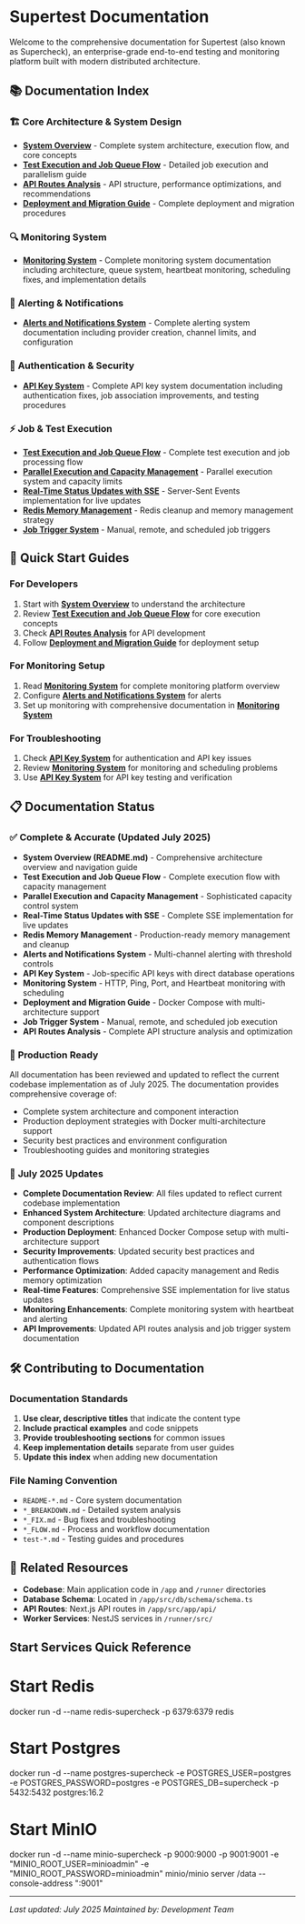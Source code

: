 # Supertest Documentation

Welcome to the comprehensive documentation for Supertest (also known as Supercheck), an enterprise-grade end-to-end testing and monitoring platform built with modern distributed architecture.

## 📚 Documentation Index

### 🏗️ **Core Architecture & System Design**
- **[System Overview](README.md)** - Complete system architecture, execution flow, and core concepts
- **[Test Execution and Job Queue Flow](TEST_EXECUTION_AND_JOB_QUEUE_FLOW.md)** - Detailed job execution and parallelism guide
- **[API Routes Analysis](API_ROUTES_ANALYSIS.md)** - API structure, performance optimizations, and recommendations
- **[Deployment and Migration Guide](DEPLOYMENT_AND_MIGRATION.md)** - Complete deployment and migration procedures

### 🔍 **Monitoring System**
- **[Monitoring System](MONITORING_SYSTEM.md)** - Complete monitoring system documentation including architecture, queue system, heartbeat monitoring, scheduling fixes, and implementation details

### 🚨 **Alerting & Notifications**
- **[Alerts and Notifications System](ALERTS_AND_NOTIFICATIONS_SYSTEM.md)** - Complete alerting system documentation including provider creation, channel limits, and configuration

### 🔑 **Authentication & Security**
- **[API Key System](API_KEY_SYSTEM.md)** - Complete API key system documentation including authentication fixes, job association improvements, and testing procedures

### ⚡ **Job & Test Execution**
- **[Test Execution and Job Queue Flow](TEST_EXECUTION_AND_JOB_QUEUE_FLOW.md)** - Complete test execution and job processing flow
- **[Parallel Execution and Capacity Management](PARALLEL_EXECUTION_CAPACITY_MANAGEMENT.md)** - Parallel execution system and capacity limits
- **[Real-Time Status Updates with SSE](REAL_TIME_STATUS_UPDATES_SSE.md)** - Server-Sent Events implementation for live updates
- **[Redis Memory Management](REDIS_MEMORY_MANAGEMENT.md)** - Redis cleanup and memory management strategy
- **[Job Trigger System](JOB_TRIGGER_SYSTEM.md)** - Manual, remote, and scheduled job triggers


## 🎯 **Quick Start Guides**

### For Developers
1. Start with **[System Overview](README.md)** to understand the architecture
2. Review **[Test Execution and Job Queue Flow](TEST_EXECUTION_AND_JOB_QUEUE_FLOW.md)** for core execution concepts
3. Check **[API Routes Analysis](API_ROUTES_ANALYSIS.md)** for API development
4. Follow **[Deployment and Migration Guide](DEPLOYMENT_AND_MIGRATION.md)** for deployment setup

### For Monitoring Setup
1. Read **[Monitoring System](MONITORING_SYSTEM.md)** for complete monitoring platform overview
2. Configure **[Alerts and Notifications System](ALERTS_AND_NOTIFICATIONS_SYSTEM.md)** for alerts
3. Set up monitoring with comprehensive documentation in **[Monitoring System](MONITORING_SYSTEM.md)**

### For Troubleshooting
1. Check **[API Key System](API_KEY_SYSTEM.md)** for authentication and API key issues
2. Review **[Monitoring System](MONITORING_SYSTEM.md)** for monitoring and scheduling problems
3. Use **[API Key System](API_KEY_SYSTEM.md)** for API key testing and verification

## 📋 **Documentation Status**

### ✅ **Complete & Accurate (Updated July 2025)**
- **System Overview (README.md)** - Comprehensive architecture overview and navigation guide
- **Test Execution and Job Queue Flow** - Complete execution flow with capacity management
- **Parallel Execution and Capacity Management** - Sophisticated capacity control system
- **Real-Time Status Updates with SSE** - Complete SSE implementation for live updates
- **Redis Memory Management** - Production-ready memory management and cleanup
- **Alerts and Notifications System** - Multi-channel alerting with threshold controls
- **API Key System** - Job-specific API keys with direct database operations
- **Monitoring System** - HTTP, Ping, Port, and Heartbeat monitoring with scheduling
- **Deployment and Migration Guide** - Docker Compose with multi-architecture support
- **Job Trigger System** - Manual, remote, and scheduled job execution
- **API Routes Analysis** - Complete API structure analysis and optimization

### 🎯 **Production Ready**
All documentation has been reviewed and updated to reflect the current codebase implementation as of July 2025. The documentation provides comprehensive coverage of:
- Complete system architecture and component interaction
- Production deployment strategies with Docker multi-architecture support
- Security best practices and environment configuration
- Troubleshooting guides and monitoring strategies

### 🔄 **July 2025 Updates**
- **Complete Documentation Review**: All files updated to reflect current codebase implementation
- **Enhanced System Architecture**: Updated architecture diagrams and component descriptions
- **Production Deployment**: Enhanced Docker Compose setup with multi-architecture support
- **Security Improvements**: Updated security best practices and authentication flows
- **Performance Optimization**: Added capacity management and Redis memory optimization
- **Real-time Features**: Comprehensive SSE implementation for live status updates
- **Monitoring Enhancements**: Complete monitoring system with heartbeat and alerting
- **API Improvements**: Updated API routes analysis and job trigger system documentation

## 🛠️ **Contributing to Documentation**

### Documentation Standards
1. **Use clear, descriptive titles** that indicate the content type
2. **Include practical examples** and code snippets
3. **Provide troubleshooting sections** for common issues
4. **Keep implementation details** separate from user guides
5. **Update this index** when adding new documentation

### File Naming Convention
- `README-*.md` - Core system documentation
- `*_BREAKDOWN.md` - Detailed system analysis
- `*_FIX.md` - Bug fixes and troubleshooting
- `*_FLOW.md` - Process and workflow documentation
- `test-*.md` - Testing guides and procedures

## 🔗 **Related Resources**

- **Codebase**: Main application code in `/app` and `/runner` directories
- **Database Schema**: Located in `/app/src/db/schema/schema.ts`
- **API Routes**: Next.js API routes in `/app/src/app/api/`
- **Worker Services**: NestJS services in `/runner/src/`


## Start Services Quick Reference

# Start Redis
docker run -d --name redis-supercheck -p 6379:6379 redis

# Start Postgres
docker run -d --name postgres-supercheck -e POSTGRES_USER=postgres -e POSTGRES_PASSWORD=postgres -e POSTGRES_DB=supercheck -p 5432:5432 postgres:16.2

# Start MinIO
docker run -d --name minio-supercheck -p 9000:9000 -p 9001:9001 -e "MINIO_ROOT_USER=minioadmin" -e "MINIO_ROOT_PASSWORD=minioadmin" minio/minio server /data --console-address ":9001"

---

*Last updated: July 2025*
*Maintained by: Development Team*